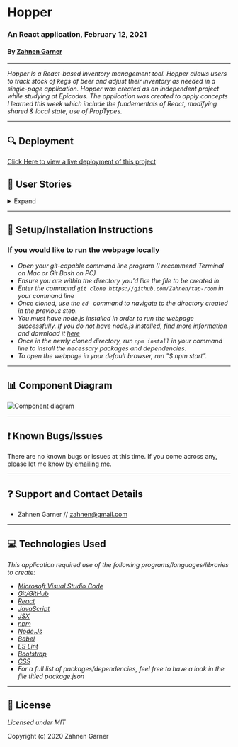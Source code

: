 # Hopper
### An React application, February 12, 2021

#### By [Zahnen Garner](https://www.github.com/zahnen)

---  

_Hopper is a React-based inventory management tool. Hopper allows users to track stock of kegs of beer and adjust their inventory as needed in a single-page application. Hopper was created as an independent project while studying at Epicodus. The application was created to apply concepts I learned this week which include the fundementals of React, modifying shared & local state, use of PropTypes._  

---  

## 🔍 Deployment

[Click Here to view a live deployment of this project](zahnen.github.io/tap-room)

## 📘 User Stories

<details>
  <summary>Expand</summary>
  This project was created to answer to the following user stories:
  <table>
  <tr>
    <th>Scenario 1</th>
    <th></th>
  </tr>
  <tr>
    <td>Behavior</td>
    <td>As a user, I want to see a list/menu of all available kegs. For each keg, I want to see its name, brand, price and alcoholContent.</td>
  </tr>
  <tr>
    <td>Completion</td>
    <td>✅</td>
  </tr>
  </table>
  <table>
    <tr>
      <th>Scenario 2</th>
      <th></th>
    </tr>
    <tr>
      <td>Behavior</td>
      <td>As a user, I want to submit a form to add a new keg to a list.</td>
    </tr>
    <tr>
      <td>Completion</td>
      <td>✅</td>
    </tr>
  </table>
  <table>
    <tr>
      <th>Scenario 3</th>
      <th></th>
    </tr>
    <tr>
      <td>Behavior</td>
      <td>As a user, I want to be able to click on a keg to see its detail page.</td>
    </tr>
    <tr>
      <td>Completion</td>
      <td>✅</td>
    </tr>
  </table>
  <table>
    <tr>
      <th>Scenario 4</th>
      <th></th>
    </tr>
    <tr>
      <td>Behavior</td>
      <td>As a user, I want to see how many pints are left in a keg.</td>
    </tr>
    <tr>
      <td>Completion</td>
      <td>✅</td>
    </tr>
  </table>
  <table>
    <tr>
      <th>Scenario 5</th>
      <th></th>
    </tr>
    <tr>
      <td>Behavior</td>
      <td>As a user, I want to be able to click a button next to a keg whenever I sell a pint of it. This should decrease the number of pints left by 1. Pints should not be able to go below 0.</td>
    </tr>
    <tr>
      <td>Completion</td>
      <td>✅</td>
    </tr>
  </table>
</details>

---  

## 🔧 Setup/Installation Instructions

### If you would like to run the webpage locally

* _Open your git-capable command line program (I recommend Terminal on Mac or Git Bash on PC)_
* _Ensure you are within the directory you'd like the file to be created in._
* _Enter the command `git clone https://github.com/Zahnen/tap-room` in your command line_
* _Once cloned, use the `cd ` command to navigate to the directory created in the previous step._
* _You must have node.js installed in order to run the webpage successfully. If you do not have node.js installed, find more information and download it [here](https://nodejs.org/en/download/)_
* _Once in the newly cloned directory, run `npm install` in your command line to install the necessary packages and dependencies._
* _To open the webpage in your default browser, run "$ npm start"._


---  

## 📊 Component Diagram

![Component diagram](https://i.imgur.com/daNIbQN.jpg)

---  

## ❗ Known Bugs/Issues

There are no known bugs or issues at this time. If you come across any, please let me know by [emailing me](mailto:zahnen@gmail.com).

---  

## ❓ Support and Contact Details

- Zahnen Garner // zahnen@gmail.com

---  

## 💻 Technologies Used

_This application required use of the following programs/languages/libraries to create:_
- _[Microsoft Visual Studio Code](https://code.visualstudio.com/)_
- _[Git/GitHub](https://github.com/)_
- _[React](https://reactjs.org/)_
- _[JavaScript](https://www.w3schools.com/js/js_es6.asp)_
- _[JSX](https://reactjs.org/docs/introducing-jsx.html)_
- _[npm](https://www.npmjs.com/)_
- _[Node.Js](https://nodejs.org/en/)_
- _[Babel](https://babeljs.io/)_
- _[ES Lint](https://eslint.org/)_
- _[Bootstrap](https://getbootstrap.com/)_
- _[CSS](https://developer.mozilla.org/en-US/docs/Learn/CSS)_
- _For a full list of packages/dependencies, feel free to have a look in the file titled package.json_


---  

## 📃  License

*Licensed under MIT*

Copyright (c) 2020 Zahnen Garner